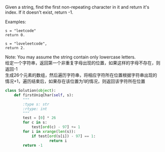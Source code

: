 Given a string, find the first non-repeating character in it and return it's index. If it doesn't exist, return -1.

Examples:
```
s = "leetcode"
return 0.

s = "loveleetcode",
return 2.
```
Note: You may assume the string contain only lowercase letters.  
给定一个字符串，返回第一个非重复字母出现的位置，如果这样的字母不存在，则返回-1  
生成26个元素的数组，然后遍历字符串，将相应字符所在位置根据字符串出现的情况+1，遍历结束后，如果存在该位置为1的情况，则返回该字符所在位置
```python
class Solution(object):
    def firstUniqChar(self, s):
        """
        :type s: str
        :rtype: int
        """
        test = [0] * 26
        for c in s:
            test[ord(c) - 97] += 1
        for i in xrange(len(s)):
            if test[ord(s[i]) - 97] == 1:
                    return i
        return -1
```
